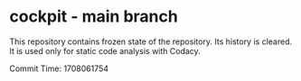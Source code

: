 # cockpit - main branch

This repository contains frozen state of the repository.
Its history is cleared. It is used only for static code
analysis with Codacy.

Commit Time: 1708061754